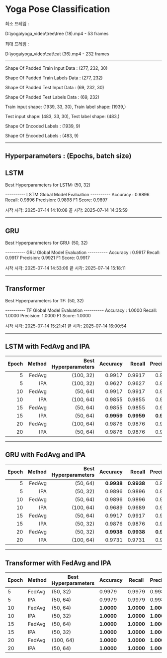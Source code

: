 # Yoga Pose Classification

최소 프레임 :

D:\yoga\yoga_video\tree\tree (18).mp4 - 53 frames

최대 프레임 :

D:\yoga\yoga_video\cat\cat (36).mp4 - 232 frames

---------------------------------------------------------------------------------------
Shape Of Padded Train Input Data : (277, 232, 30)

Shape Of Padded Train Labels Data : (277, 232)

Shape Of Padded Test Input Data : (69, 232, 30)

Shape Of Padded Test Labels Data : (69, 232)


Train input shape: (1939, 33, 30), Train label shape: (1939,)

Test input shape: (483, 33, 30), Test label shape: (483,)


Shape Of Encoded Labels : (1939, 9)

Shape Of Encoded Labels : (483, 9)


---------------------------------------------------------------------------------------
Hyperparameters : (Epochs, batch size)
---------------------------------------------------------------------------------------
## LSTM

Best Hyperparameters for LSTM: (50, 32)

---------- LSTM Global Model Evaluation ----------
Accuracy : 0.9896
Recall: 0.9896
Precision: 0.9898
F1 Score: 0.9897

시작 시각: 2025-07-14 14:10:08
끝 시각: 2025-07-14 14:35:59

---------------------------------------------------------------------------------------
## GRU

Best Hyperparameters for GRU: (50, 32)

---------- GRU Global Model Evaluation ----------
Accuracy : 0.9917
Recall: 0.9917
Precision: 0.9921
F1 Score: 0.9917

시작 시각: 2025-07-14 14:53:06
끝 시각: 2025-07-14 15:18:11


---------------------------------------------------------------------------------------
## Transformer

Best Hyperparameters for TF: (50, 32)

---------- TF Global Model Evaluation ----------
Accuracy : 1.0000
Recall: 1.0000
Precision: 1.0000
F1 Score: 1.0000

시작 시각: 2025-07-14 15:21:41
끝 시각: 2025-07-14 16:00:54


---------------------------------------------------------------------------------------
## LSTM with FedAvg and IPA

| Epoch | Method | Best Hyperparameters | Accuracy | Recall | Precision | F1 Score |
|-------:|--------:|----------------------:|----------:|--------:|-----------:|----------:|
| 5     | FedAvg | (100, 32)            | 0.9917   | 0.9917 | 0.9923    | 0.9918   |
| 5     | IPA    | (100, 32)            | 0.9627   | 0.9627 | 0.9711    | 0.9638   |
| 10    | FedAvg | (50, 64)             | 0.9917   | 0.9917 | 0.9926    | 0.9919   |
| 10    | IPA    | (100, 64)            | 0.9855   | 0.9855 | 0.9860    | 0.9856   |
| 15    | FedAvg | (50, 64)             | 0.9855   | 0.9855 | 0.9872    | 0.9857   |
| 15    | IPA    | (50, 64)             | **0.9959**   | **0.9959** | **0.9960**    | **0.9958**   |
| 20    | FedAvg | (100, 64)            | 0.9876   | 0.9876 | 0.9891    | 0.9878   |
| 20    | IPA    | (50, 64)             | 0.9876   | 0.9876 | 0.9893    | 0.9879   |


---------------------------------------------------------------------------------------
## GRU with FedAvg and IPA

| Epoch | Method | Best Hyperparameters | Accuracy | Recall | Precision | F1 Score |
|-------:|--------:|----------------------:|----------:|--------:|-----------:|----------:|
| 5     | FedAvg | (50, 64)             | **0.9938**   | **0.9938** | 0.9940    | 0.9937   |
| 5     | IPA    | (50, 32)             | 0.9896   | 0.9896 | 0.9902    | 0.9896   |
| 10    | FedAvg | (50, 64)             | 0.9896   | 0.9896 | 0.9918    | 0.9901   |
| 10    | IPA    | (100, 64)            | 0.9689   | 0.9689 | 0.9764    | 0.9700   |
| 15    | FedAvg | (50, 64)             | 0.9917   | 0.9917 | 0.9932    | 0.9920   |
| 15    | IPA    | (50, 32)             | 0.9876   | 0.9876 | 0.9886    | 0.9878   |
| 20    | FedAvg | (50, 32)             | **0.9938**   | **0.9938** | **0.9942**    | **0.9938**   |
| 20    | IPA    | (100, 64)            | 0.9731   | 0.9731 | 0.9762    | 0.9735   |

---------------------------------------------------------------------------------------
## Transformer with FedAvg and IPA

| Epoch | Method | Best Hyperparameters | Accuracy | Recall | Precision | F1 Score |
|-------|--------|----------------------|----------|--------|-----------|----------|
| 5     | FedAvg | (50, 32)             | 0.9979   | 0.9979 | 0.9980    | 0.9979   |
| 5     | IPA    | (50, 64)             | 0.9979   | 0.9979 | 0.9980    | 0.9979   |
| 10    | FedAvg | (50, 64)             | **1.0000**   | **1.0000** | **1.0000**    | **1.0000**   |
| 10    | IPA    | (50, 32)             | **1.0000**   | **1.0000** | **1.0000**    | **1.0000**   |
| 15    | FedAvg | (50, 64)             | **1.0000**   | **1.0000** | **1.0000**   | **1.0000**   |
| 15    | IPA    | (50, 32)             | **1.0000**   | **1.0000** | **1.0000**    | **1.0000**   |
| 20    | FedAvg | (100, 64)            | **1.0000**   | **1.0000** | **1.0000**    | **1.0000**   |
| 20    | IPA    | (50, 64)             | **1.0000**   | **1.0000** | **1.0000**    | **1.0000**   |





